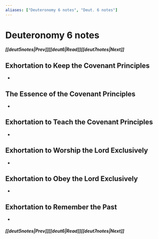 ```yaml
---
aliases: ["Deuteronomy 6 notes", "Deut. 6 notes"]
---
```

# Deuteronomy 6 notes
##### <span class=arrow-left></span>[[deut5notes|Prev]]<span class=navigation-separator></span>[[deut6|Read]]<span class=navigation-separator></span>[[deut7notes|Next]]<span class=arrow-right></span>
## Exhortation to Keep the Covenant Principles
- 
## The Essence of the Covenant Principles
- 
## Exhortation to Teach the Covenant Principles
- 
## Exhortation to Worship the Lord Exclusively
- 
## Exhortation to Obey the Lord Exclusively
- 
## Exhortation to Remember the Past
- 
##### <span class=arrow-left></span>[[deut5notes|Prev]]<span class=navigation-separator></span>[[deut6|Read]]<span class=navigation-separator></span>[[deut7notes|Next]]<span class=arrow-right></span>